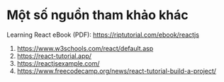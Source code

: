 # Một số nguồn tham khảo khác

Learning React eBook (PDF): https://riptutorial.com/ebook/reactjs


1. https://www.w3schools.com/react/default.asp
2. https://react-tutorial.app/
3. https://reactjsexample.com/
4. https://www.freecodecamp.org/news/react-tutorial-build-a-project/